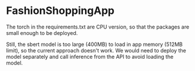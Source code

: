 # FashionShoppingApp

The torch in the requirements.txt are CPU version, so that the packages are small enough to be deployed.

Still, the sbert model is too large (400MB) to load in app memory (512MB limit), so the current approach doesn't work. We would need to deploy the model separately and call inference from the API to avoid loading the model.
